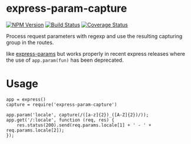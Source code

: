 # express-param-capture

[![NPM Version][npm-image]](https://npmjs.org/package/express-param-capture)
[![Build Status][travis-image]](https://travis-ci.org/keis/express-param-capture)
[![Coverage Status][coveralls-image]](https://coveralls.io/r/keis/express-param-capture?branch=master)

Process request parameters with regexp and use the resulting capturing group in
the routes.

like [express-params](https://www.npmjs.com/package/express-params) but works
properly in recent express releases where the use of `app.param(fun)` has been
deprecated.

# Usage

    app = express()
    capture = require('express-param-capture')

    app.param('locale', capture(/([a-z]{2})_([A-Z]{2})/));
    app.get('/:locale', function (req, res) {
        res.status(200).send(req.params.locale[1] + ' - ' + req.params.locale[2]);
    });


[npm-image]: https://img.shields.io/npm/v/exress-param-capture.svg?style=flat
[travis-image]: https://img.shields.io/travis/keis/express-param-capture.svg?style=flat
[coveralls-image]: https://img.shields.io/coveralls/keis/express-param-capture.svg?style=flat
